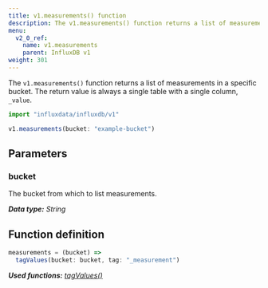 ```yaml
---
title: v1.measurements() function
description: The v1.measurements() function returns a list of measurements in a specific bucket.
menu:
  v2_0_ref:
    name: v1.measurements
    parent: InfluxDB v1
weight: 301
---
```


The `v1.measurements()` function returns a list of measurements in a specific bucket.
The return value is always a single table with a single column, `_value`.

```js
import "influxdata/influxdb/v1"

v1.measurements(bucket: "example-bucket")
```

## Parameters

### bucket
The bucket from which to list measurements.

_**Data type:** String_

## Function definition
```js
measurements = (bucket) =>
  tagValues(bucket: bucket, tag: "_measurement")
```

_**Used functions:**
[tagValues()](/v2.0/reference/flux/functions/influxdb-v1/tagvalues)_
